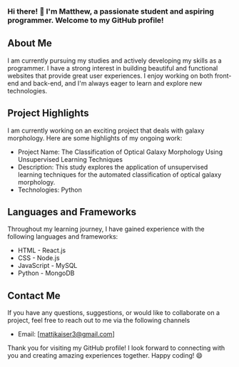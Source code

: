 ### Hi there! 👋 I'm Matthew, a passionate student and aspiring programmer. Welcome to my GitHub profile!

## About Me

I am currently pursuing my studies and actively developing my skills as a programmer. I have a strong interest in building beautiful and functional websites that provide great user experiences. I enjoy working on both front-end and back-end, and I'm always eager to learn and explore new technologies.

## Project Highlights

I am currently working on an exciting project that deals with galaxy morphology. Here are some highlights of my ongoing work:

- Project Name: The Classification of Optical Galaxy Morphology Using Unsupervised Learning Techniques
- Description: This study explores the application of unsupervised learning techniques for the automated classification of optical galaxy morphology.
- Technologies: Python

## Languages and Frameworks

Throughout my learning journey, I have gained experience with the following languages and frameworks:

- HTML                        - React.js  
- CSS                         - Node.js     
- JavaScript                  - MySQL
- Python                      - MongoDB                            
                                                                                             
## Contact Me

If you have any questions, suggestions, or would like to collaborate on a project, feel free to reach out to me via the following channels

- Email: [mattjkaiser3@gmail.com]

Thank you for visiting my GitHub profile! I look forward to connecting with you and creating amazing experiences together. Happy coding! 😄
